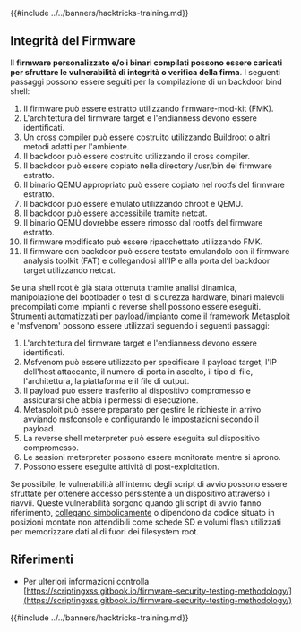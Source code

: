 {{#include ../../banners/hacktricks-training.md}}

## Integrità del Firmware

Il **firmware personalizzato e/o i binari compilati possono essere caricati per sfruttare le vulnerabilità di integrità o verifica della firma**. I seguenti passaggi possono essere seguiti per la compilazione di un backdoor bind shell:

1. Il firmware può essere estratto utilizzando firmware-mod-kit (FMK).
2. L'architettura del firmware target e l'endianness devono essere identificati.
3. Un cross compiler può essere costruito utilizzando Buildroot o altri metodi adatti per l'ambiente.
4. Il backdoor può essere costruito utilizzando il cross compiler.
5. Il backdoor può essere copiato nella directory /usr/bin del firmware estratto.
6. Il binario QEMU appropriato può essere copiato nel rootfs del firmware estratto.
7. Il backdoor può essere emulato utilizzando chroot e QEMU.
8. Il backdoor può essere accessibile tramite netcat.
9. Il binario QEMU dovrebbe essere rimosso dal rootfs del firmware estratto.
10. Il firmware modificato può essere ripacchettato utilizzando FMK.
11. Il firmware con backdoor può essere testato emulandolo con il firmware analysis toolkit (FAT) e collegandosi all'IP e alla porta del backdoor target utilizzando netcat.

Se una shell root è già stata ottenuta tramite analisi dinamica, manipolazione del bootloader o test di sicurezza hardware, binari malevoli precompilati come impianti o reverse shell possono essere eseguiti. Strumenti automatizzati per payload/impianto come il framework Metasploit e 'msfvenom' possono essere utilizzati seguendo i seguenti passaggi:

1. L'architettura del firmware target e l'endianness devono essere identificati.
2. Msfvenom può essere utilizzato per specificare il payload target, l'IP dell'host attaccante, il numero di porta in ascolto, il tipo di file, l'architettura, la piattaforma e il file di output.
3. Il payload può essere trasferito al dispositivo compromesso e assicurarsi che abbia i permessi di esecuzione.
4. Metasploit può essere preparato per gestire le richieste in arrivo avviando msfconsole e configurando le impostazioni secondo il payload.
5. La reverse shell meterpreter può essere eseguita sul dispositivo compromesso.
6. Le sessioni meterpreter possono essere monitorate mentre si aprono.
7. Possono essere eseguite attività di post-exploitation.

Se possibile, le vulnerabilità all'interno degli script di avvio possono essere sfruttate per ottenere accesso persistente a un dispositivo attraverso i riavvii. Queste vulnerabilità sorgono quando gli script di avvio fanno riferimento, [collegano simbolicamente](https://www.chromium.org/chromium-os/chromiumos-design-docs/hardening-against-malicious-stateful-data) o dipendono da codice situato in posizioni montate non attendibili come schede SD e volumi flash utilizzati per memorizzare dati al di fuori dei filesystem root.

## Riferimenti

- Per ulteriori informazioni controlla [https://scriptingxss.gitbook.io/firmware-security-testing-methodology/](https://scriptingxss.gitbook.io/firmware-security-testing-methodology/)

{{#include ../../banners/hacktricks-training.md}}
